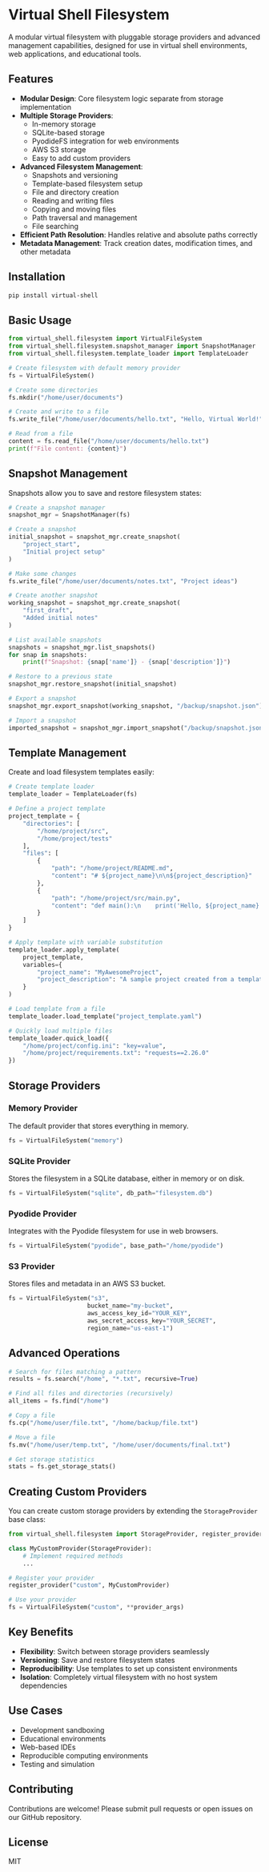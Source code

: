 # Virtual Shell Filesystem

A modular virtual filesystem with pluggable storage providers and advanced management capabilities, designed for use in virtual shell environments, web applications, and educational tools.

## Features

- **Modular Design**: Core filesystem logic separate from storage implementation
- **Multiple Storage Providers**:
  - In-memory storage
  - SQLite-based storage
  - PyodideFS integration for web environments
  - AWS S3 storage
  - Easy to add custom providers
- **Advanced Filesystem Management**:
  - Snapshots and versioning
  - Template-based filesystem setup
  - File and directory creation
  - Reading and writing files
  - Copying and moving files
  - Path traversal and management
  - File searching
- **Efficient Path Resolution**: Handles relative and absolute paths correctly
- **Metadata Management**: Track creation dates, modification times, and other metadata

## Installation

```bash
pip install virtual-shell
```

## Basic Usage

```python
from virtual_shell.filesystem import VirtualFileSystem
from virtual_shell.filesystem.snapshot_manager import SnapshotManager
from virtual_shell.filesystem.template_loader import TemplateLoader

# Create filesystem with default memory provider
fs = VirtualFileSystem()

# Create some directories
fs.mkdir("/home/user/documents")

# Create and write to a file
fs.write_file("/home/user/documents/hello.txt", "Hello, Virtual World!")

# Read from a file
content = fs.read_file("/home/user/documents/hello.txt")
print(f"File content: {content}")
```

## Snapshot Management

Snapshots allow you to save and restore filesystem states:

```python
# Create a snapshot manager
snapshot_mgr = SnapshotManager(fs)

# Create a snapshot
initial_snapshot = snapshot_mgr.create_snapshot(
    "project_start", 
    "Initial project setup"
)

# Make some changes
fs.write_file("/home/user/documents/notes.txt", "Project ideas")

# Create another snapshot
working_snapshot = snapshot_mgr.create_snapshot(
    "first_draft", 
    "Added initial notes"
)

# List available snapshots
snapshots = snapshot_mgr.list_snapshots()
for snap in snapshots:
    print(f"Snapshot: {snap['name']} - {snap['description']}")

# Restore to a previous state
snapshot_mgr.restore_snapshot(initial_snapshot)

# Export a snapshot
snapshot_mgr.export_snapshot(working_snapshot, "/backup/snapshot.json")

# Import a snapshot
imported_snapshot = snapshot_mgr.import_snapshot("/backup/snapshot.json")
```

## Template Management

Create and load filesystem templates easily:

```python
# Create template loader
template_loader = TemplateLoader(fs)

# Define a project template
project_template = {
    "directories": [
        "/home/project/src",
        "/home/project/tests"
    ],
    "files": [
        {
            "path": "/home/project/README.md",
            "content": "# ${project_name}\n\n${project_description}"
        },
        {
            "path": "/home/project/src/main.py",
            "content": "def main():\n    print('Hello, ${project_name}!')"
        }
    ]
}

# Apply template with variable substitution
template_loader.apply_template(
    project_template, 
    variables={
        "project_name": "MyAwesomeProject",
        "project_description": "A sample project created from a template"
    }
)

# Load template from a file
template_loader.load_template("project_template.yaml")

# Quickly load multiple files
template_loader.quick_load({
    "/home/project/config.ini": "key=value",
    "/home/project/requirements.txt": "requests==2.26.0"
})
```

## Storage Providers

### Memory Provider

The default provider that stores everything in memory.

```python
fs = VirtualFileSystem("memory")
```

### SQLite Provider

Stores the filesystem in a SQLite database, either in memory or on disk.

```python
fs = VirtualFileSystem("sqlite", db_path="filesystem.db")
```

### Pyodide Provider

Integrates with the Pyodide filesystem for use in web browsers.

```python
fs = VirtualFileSystem("pyodide", base_path="/home/pyodide")
```

### S3 Provider

Stores files and metadata in an AWS S3 bucket.

```python
fs = VirtualFileSystem("s3", 
                      bucket_name="my-bucket",
                      aws_access_key_id="YOUR_KEY",
                      aws_secret_access_key="YOUR_SECRET",
                      region_name="us-east-1")
```

## Advanced Operations

```python
# Search for files matching a pattern
results = fs.search("/home", "*.txt", recursive=True)

# Find all files and directories (recursively)
all_items = fs.find("/home")

# Copy a file
fs.cp("/home/user/file.txt", "/home/backup/file.txt")

# Move a file
fs.mv("/home/user/temp.txt", "/home/user/documents/final.txt")

# Get storage statistics
stats = fs.get_storage_stats()
```

## Creating Custom Providers

You can create custom storage providers by extending the `StorageProvider` base class:

```python
from virtual_shell.filesystem import StorageProvider, register_provider

class MyCustomProvider(StorageProvider):
    # Implement required methods
    ...

# Register your provider
register_provider("custom", MyCustomProvider)

# Use your provider
fs = VirtualFileSystem("custom", **provider_args)
```

## Key Benefits

- **Flexibility**: Switch between storage providers seamlessly
- **Versioning**: Save and restore filesystem states
- **Reproducibility**: Use templates to set up consistent environments
- **Isolation**: Completely virtual filesystem with no host system dependencies

## Use Cases

- Development sandboxing
- Educational environments
- Web-based IDEs
- Reproducible computing environments
- Testing and simulation

## Contributing

Contributions are welcome! Please submit pull requests or open issues on our GitHub repository.

## License

MIT